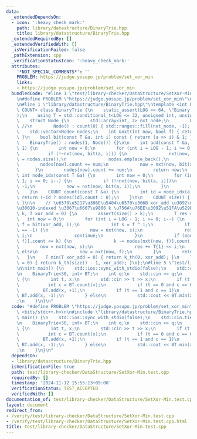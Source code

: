 ```yaml
---
data:
  _extendedDependsOn:
  - icon: ':heavy_check_mark:'
    path: library/datastructure/BinaryTrie.hpp
    title: library/datastructure/BinaryTrie.hpp
  _extendedRequiredBy: []
  _extendedVerifiedWith: []
  _isVerificationFailed: false
  _pathExtension: cpp
  _verificationStatusIcon: ':heavy_check_mark:'
  attributes:
    '*NOT_SPECIAL_COMMENTS*': ''
    PROBLEM: https://judge.yosupo.jp/problem/set_xor_min
    links:
    - https://judge.yosupo.jp/problem/set_xor_min
  bundledCode: "#line 1 \"test/library-checker/DataStructure/SetXor-Min.test.cpp\"\
    \n#define PROBLEM \"https://judge.yosupo.jp/problem/set_xor_min\"\n#include <bits/stdc++.h>\n\
    \n#line 1 \"library/datastructure/BinaryTrie.hpp\"\ntemplate <int LOG, typename\
    \ COUNT> class BinaryTrie {\n    static_assert(LOG <= 64, \"Binary Trie overflow\"\
    );\n    using T = std::conditional_t<LOG <= 32, unsigned int, unsigned long long>;\n\
    \    struct Node {\n        std::array<int, 2> nxt_node;\n        COUNT count;\
    \ //\n        Node() : count(0) { std::ranges::fill(nxt_node, -1); }\n    };\n\
    \    std::vector<Node> nodes;\n    int &nxt(int now, bool f) { return nodes[now].nxt_node[f];\
    \ }\n    bool bit(const T &a, int i) const { return (a >> i) & 1; }\n\n  public:\n\
    \    BinaryTrie() : nodes(1, Node()) {}\n\n    int add(const T &a, COUNT num =\
    \ 1) {\n        int now = 0;\n        for (int i = LOG - 1; i >= 0; i--) {\n \
    \           if (!~nxt(now, bit(a, i))) {\n                nxt(now, bit(a, i))\
    \ = nodes.size();\n                nodes.emplace_back();\n            }\n    \
    \        nodes[now].count += num;\n            now = nxt(now, bit(a, i));\n  \
    \      }\n        nodes[now].count += num;\n        return now;\n    }\n\n   \
    \ int node_idx(const T &a) {\n        int now = 0;\n        for (int i = LOG -\
    \ 1; i >= 0; i--) {\n            if (!~nxt(now, bit(a, i)))\n                return\
    \ -1;\n            now = nxt(now, bit(a, i));\n        }\n        return now;\n\
    \    }\n    COUNT count(const T &a) {\n        int id = node_idx(a);\n       \
    \ return (~id ? nodes[id].count : 0);\n    }\n\n    COUNT size() { return nodes[0].count;\
    \ }\n\n    // \u6570\u5217\u306E\u5404\u6570\u306B xor_add \u3092\u3057\u305F\u5F8C\
    \u30010-indexed \u3067\u6607\u9806 k \u756A\u76EE\u3092\u51FA\u529B\n    T k_th(COUNT\
    \ k, T xor_add = 0) {\n        assert(size() > k);\n        T res = 0;\n     \
    \   int now = 0;\n        for (int i = LOG - 1; i >= 0; i--) {\n            int\
    \ f = bit(xor_add, i);\n            int s = f ^ 1;\n            if (nxt(now, f)\
    \ == -1) {\n                now = nxt(now, s);\n                res += T{1} <<\
    \ i;\n                continue;\n            }\n            if (nodes[nxt(now,\
    \ f)].count <= k) {\n                k -= nodes[nxt(now, f)].count;\n        \
    \        now = nxt(now, s);\n                res += T{1} << i;\n            }\
    \ else\n                now = nxt(now, f);\n        }\n        return res;\n \
    \   }\n    T min(T xor_add = 0) { return k_th(0, xor_add); }\n    T max(T xor_add\
    \ = 0) { return k_th(size() - 1, xor_add); }\n};\n#line 5 \"test/library-checker/DataStructure/SetXor-Min.test.cpp\"\
    \n\nint main() {\n    std::ios::sync_with_stdio(false);\n    std::cin.tie(nullptr);\n\
    \n    BinaryTrie<30, int> BT;\n    int q;\n    std::cin >> q;\n    while (q--)\
    \ {\n        int t, x;\n        std::cin >> t >> x;\n        if (t <= 1) {\n \
    \           int c = BT.count(x);\n            if (t == 0 and c == 0)\n       \
    \         BT.add(x, +1);\n            if (t == 1 and c == 1)\n               \
    \ BT.add(x, -1);\n        } else\n            std::cout << BT.min(x) << \"\\n\"\
    ;\n    }\n}\n"
  code: "#define PROBLEM \"https://judge.yosupo.jp/problem/set_xor_min\"\n#include\
    \ <bits/stdc++.h>\n\n#include \"library/datastructure/BinaryTrie.hpp\"\n\nint\
    \ main() {\n    std::ios::sync_with_stdio(false);\n    std::cin.tie(nullptr);\n\
    \n    BinaryTrie<30, int> BT;\n    int q;\n    std::cin >> q;\n    while (q--)\
    \ {\n        int t, x;\n        std::cin >> t >> x;\n        if (t <= 1) {\n \
    \           int c = BT.count(x);\n            if (t == 0 and c == 0)\n       \
    \         BT.add(x, +1);\n            if (t == 1 and c == 1)\n               \
    \ BT.add(x, -1);\n        } else\n            std::cout << BT.min(x) << \"\\n\"\
    ;\n    }\n}\n"
  dependsOn:
  - library/datastructure/BinaryTrie.hpp
  isVerificationFile: true
  path: test/library-checker/DataStructure/SetXor-Min.test.cpp
  requiredBy: []
  timestamp: '2024-11-12 15:55:13+09:00'
  verificationStatus: TEST_ACCEPTED
  verifiedWith: []
documentation_of: test/library-checker/DataStructure/SetXor-Min.test.cpp
layout: document
redirect_from:
- /verify/test/library-checker/DataStructure/SetXor-Min.test.cpp
- /verify/test/library-checker/DataStructure/SetXor-Min.test.cpp.html
title: test/library-checker/DataStructure/SetXor-Min.test.cpp
---
```

